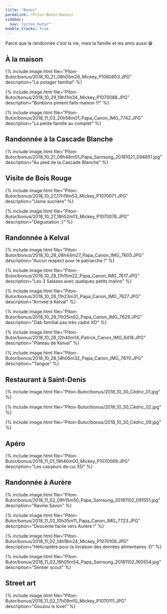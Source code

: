 ```yaml
---
title: "Bonus"
permalink: /Piton-Butor/bonus/
sidebar:
  nav: "piton_butor"
enable_tracks: true
---
```


Parce que la randonnée c'est la vie, mais la famille et les amis aussi :grin:

## À la maison

{% include image.html file="Piton-Butor/bonus/2018_10_21_08h05m26_Mickey_P1060853.JPG" description="Le potager familial" %}

{% include image.html file="Piton-Butor/bonus/2018_10_29_19h11m34_Mickey_P1070088.JPG" description="Bonbons piment faits maison !!!" %}

{% include image.html file="Piton-Butor/bonus/2018_11_03_20h56m01_Papa_Canon_IMG_7742.JPG" description="La petite famille au complet" %}

## Randonnée à la Cascade Blanche

{% include image.html file="Piton-Butor/bonus/2018_10_21_09h48m51_Papa_Samsung_20181021_094851.jpg" description="Au pied de la Cascade Blanche" %}

## Visite de Bois Rouge

{% include image.html file="Piton-Butor/bonus/2018_10_27_17h19m53_Mickey_P1070071.JPG" description="Usine sucrière" %}

{% include image.html file="Piton-Butor/bonus/2018_10_27_18h52m13_Mickey_P1070076.JPG" description="Dégustation :)" %}

## Randonnée à Kelval

{% include image.html file="Piton-Butor/bonus/2018_10_28_08h44m27_Papa_Canon_IMG_7605.JPG" description="Aucun respect pour le patriarche !" %}

{% include image.html file="Piton-Butor/bonus/2018_10_28_11h15m22_Papa_Canon_IMG_7617.JPG" description="Les 3 Salazes avec quelques petits malins" %}

{% include image.html file="Piton-Butor/bonus/2018_10_28_11h23m31_Papa_Canon_IMG_7627.JPG" description="Arrivée à Kelval" %}

{% include image.html file="Piton-Butor/bonus/2018_10_28_11h25m52_Papa_Canon_IMG_7629.JPG" description="Dab familial pas très cadré XD" %}

{% include image.html file="Piton-Butor/bonus/2018_10_28_12h40m14_Patrick_Canon_IMG_6418.JPG" description="Plateau de Kelval" %}

{% include image.html file="Piton-Butor/bonus/2018_10_28_14h05m32_Papa_Canon_IMG_7670.JPG" description="Tangue" %}

## Restaurant à Saint-Denis

{% include image.html file="Piton-Butor/bonus/2018_10_30_Cédric_01.jpg" %}

{% include image.html file="Piton-Butor/bonus/2018_10_30_Cédric_02.jpg" %}

{% include image.html file="Piton-Butor/bonus/2018_10_30_Cédric_09.jpg" %}

## Apéro

{% include image.html file="Piton-Butor/bonus/2018_11_01_19h40m00_Mickey_P1070089.JPG" description="Les casseurs de cui XD" %}

## Randonnée à Aurère

{% include image.html file="Piton-Butor/bonus/2018_11_02_09h15m50_Papa_Samsung_20181102_091551.jpg" description="Ravine Savon" %}

{% include image.html file="Piton-Butor/bonus/2018_11_02_10h35m11_Papa_Canon_IMG_7723.JPG" description="Descente facile vers Aurère !" %}

{% include image.html file="Piton-Butor/bonus/2018_11_02_14h18m24_Mickey_P1070108.JPG" description="Hélicoptère pour la livraison des denrées alimentaires :D" %}

{% include image.html file="Piton-Butor/bonus/2018_11_02_16h05m54_Papa_Samsung_20181102_160554.jpg" description="Sentier scout" %}

## Street art

{% include image.html file="Piton-Butor/bonus/2018_11_02_17h09m10_Mickey_P1070111.JPG" description="Gouzou is love!" %}
